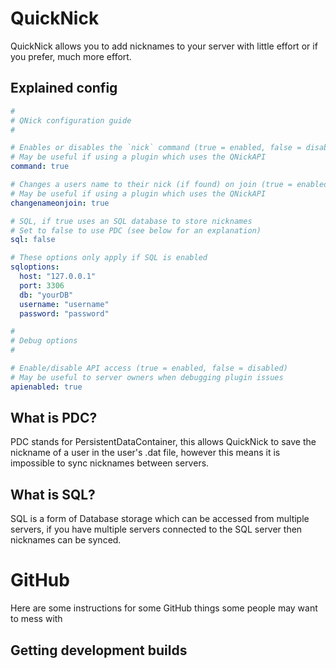 # QuickNick
QuickNick allows you to add nicknames to your server with little effort or if you prefer, much more effort.

## Explained config

```yaml
#
# QNick configuration guide
#

# Enables or disables the `nick` command (true = enabled, false = disabled)
# May be useful if using a plugin which uses the QNickAPI
command: true

# Changes a users name to their nick (if found) on join (true = enabled, false = disabled)
# May be useful if using a plugin which uses the QNickAPI
changenameonjoin: true

# SQL, if true uses an SQL database to store nicknames
# Set to false to use PDC (see below for an explanation)
sql: false

# These options only apply if SQL is enabled
sqloptions:
  host: "127.0.0.1"
  port: 3306
  db: "yourDB"
  username: "username"
  password: "password"

#
# Debug options
#

# Enable/disable API access (true = enabled, false = disabled)
# May be useful to server owners when debugging plugin issues
apienabled: true
```

## What is PDC?
PDC stands for PersistentDataContainer, this allows QuickNick to save the nickname of a user in the user's .dat file, however this means it is impossible to sync nicknames between servers.

## What is SQL?
SQL is a form of Database storage which can be accessed from multiple servers, if you have multiple servers connected to the SQL server then nicknames can be synced.

# GitHub
Here are some instructions for some GitHub things some people may want to mess with

## Getting development builds
